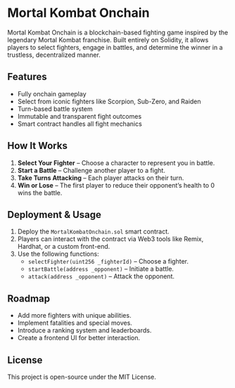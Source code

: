 # Mortal Kombat Onchain

Mortal Kombat Onchain is a blockchain-based fighting game inspired by the legendary Mortal Kombat franchise. Built entirely on Solidity, it allows players to select fighters, engage in battles, and determine the winner in a trustless, decentralized manner.

## Features
- Fully onchain gameplay
- Select from iconic fighters like Scorpion, Sub-Zero, and Raiden
- Turn-based battle system
- Immutable and transparent fight outcomes
- Smart contract handles all fight mechanics

## How It Works
1. **Select Your Fighter** – Choose a character to represent you in battle.
2. **Start a Battle** – Challenge another player to a fight.
3. **Take Turns Attacking** – Each player attacks on their turn.
4. **Win or Lose** – The first player to reduce their opponent’s health to 0 wins the battle.

## Deployment & Usage
1. Deploy the `MortalKombatOnchain.sol` smart contract.
2. Players can interact with the contract via Web3 tools like Remix, Hardhat, or a custom front-end.
3. Use the following functions:
   - `selectFighter(uint256 _fighterId)` – Choose a fighter.
   - `startBattle(address _opponent)` – Initiate a battle.
   - `attack(address _opponent)` – Attack the opponent.

## Roadmap
- Add more fighters with unique abilities.
- Implement fatalities and special moves.
- Introduce a ranking system and leaderboards.
- Create a frontend UI for better interaction.

## License
This project is open-source under the MIT License.
